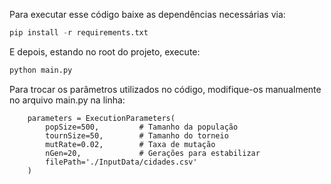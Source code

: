 Para executar esse código baixe as dependências necessárias via:


``` python
pip install -r requirements.txt
```

E depois, estando no root do projeto, execute:

``` python
python main.py
```

Para trocar os parâmetros utilizados no código, modifique-os manualmente no arquivo main.py na linha:
```
    parameters = ExecutionParameters(
        popSize=500,         # Tamanho da população
        tournSize=50,        # Tamanho do torneio
        mutRate=0.02,        # Taxa de mutação
        nGen=20,             # Gerações para estabilizar
        filePath='./InputData/cidades.csv'
    )
```